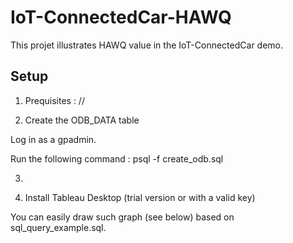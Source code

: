 # IoT-ConnectedCar-HAWQ

This projet illustrates HAWQ value in the IoT-ConnectedCar demo.

## Setup

1. Prequisites : //

2. Create the ODB_DATA table

Log in as a gpadmin.

Run the following command :  psql -f create_odb.sql 

3. 

4. Install Tableau Desktop (trial version or with a valid key)

 You can easily draw such graph (see below) based on sql_query_example.sql.
 
 


